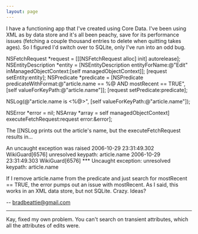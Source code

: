 ```yaml
---
layout: page
---
```




I have a functioning app that I've created using Core Data. I've been using XML as by data store and it's all been peachy, save for its performance issues (fetching a couple thousand entries to delete when quitting takes ages). So I figured I'd switch over to SQLite, only I've run into an odd bug.

    
NSFetchRequest *request = [[[NSFetchRequest alloc] init] autorelease];
NSEntityDescription *entity = [NSEntityDescription entityForName:@"Edit" inManagedObjectContext:[self managedObjectContext]];
[request setEntity:entity];
NSPredicate *predicate = [NSPredicate predicateWithFormat:@"article.name == %@ AND mostRecent == TRUE", [self valueForKeyPath:@"article.name"]];
[request setPredicate:predicate];

NSLog(@"article.name is <%@>", [self valueForKeyPath:@"article.name"]);

NSError *error = nil;
NSArray *array = self managedObjectContext] executeFetchRequest:request error:&error];


The [[NSLog prints out the article's name, but the executeFetchRequest results in...

    
An uncaught exception was raised
2006-10-29 23:31:49.302 WikiGuard[6576] unresolved keypath: article.name
2006-10-29 23:31:49.303 WikiGuard[6576] *** Uncaught exception: <NSInternalInconsistencyException> unresolved keypath: article.name


If I remove article.name from the predicate and just search for mostRecent == TRUE, the error pumps out an issue with mostRecent. As I said, this works in an XML data store, but not SQLite. Crazy. Ideas?

-- bradbeattie@gmail.com

----
Kay, fixed my own problem. You can't search on transient attributes, which all the attributes of edits were.
